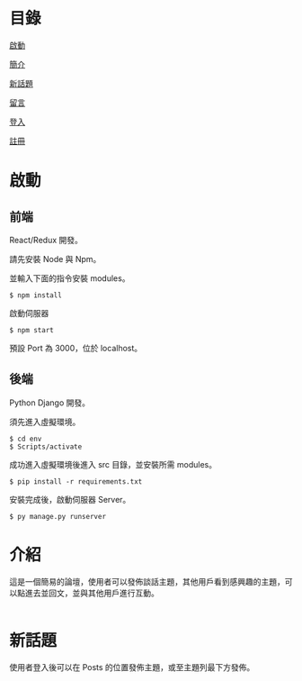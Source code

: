 # 目錄

[啟動](#啟動)

[簡介](#簡介)

[新話題](#新話題)

[留言](#留言)

[登入](#登入)

[註冊](#註冊)

# 啟動

## 前端

React/Redux 開發。

請先安裝 Node 與 Npm。

並輸入下面的指令安裝 modules。

```
$ npm install
```

啟動伺服器

```
$ npm start
```

預設 Port 為 3000，位於 localhost。

## 後端

Python Django 開發。

須先進入虛擬環境。

```
$ cd env
$ Scripts/activate
```

成功進入虛擬環境後進入 src 目錄，並安裝所需 modules。

```
$ pip install -r requirements.txt
```

安裝完成後，啟動伺服器 Server。

```
$ py manage.py runserver
```

# 介紹

這是一個簡易的論壇，使用者可以發佈談話主題，其他用戶看到感興趣的主題，可以點進去並回文，並與其他用戶進行互動。

<img src='https://raw.githubusercontent.com/tsen1220/DjangoReact-MessageBoard/master/intro/Home.jpg' alt=''>

# 新話題

使用者登入後可以在 Posts 的位置發佈主題，或至主題列最下方發佈。
